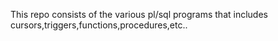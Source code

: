 This repo consists of the various pl/sql programs that includes cursors,triggers,functions,procedures,etc..    